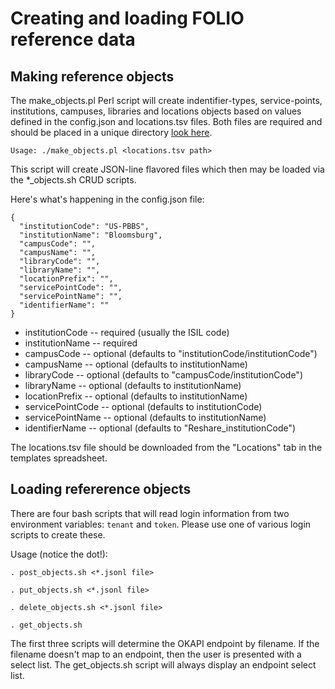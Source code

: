 # Creating and loading FOLIO reference data

## Making reference objects

The make_objects.pl Perl script will create indentifier-types, service-points, institutions, campuses, libraries and locations objects based on 
values defined in the config.json and locations.tsv files.   Both files are required and should be placed in a unique directory [look here](/palci/inventory-reference-data/bloomsburg).

`Usage: ./make_objects.pl <locations.tsv path>`

This script will create JSON-line flavored files which then may be loaded via the *_objects.sh CRUD scripts.

Here's what's happening in the config.json file:

```
{
  "institutionCode": "US-PBBS",
  "institutionName": "Bloomsburg",
  "campusCode": "",
  "campusName": "",
  "libraryCode": "",
  "libraryName": "",
  "locationPrefix": "",
  "servicePointCode": "",
  "servicePointName": "",
  "identifierName": ""
}
```
* institutionCode -- required (usually the ISIL code)
* institutionName -- required
* campusCode -- optional (defaults to "institutionCode/institutionCode")
* campusName -- optional (defaults to institutionName)
* libraryCode -- optional (defaults to "campusCode/institutionCode")
* libraryName -- optional (defaults to institutionName)
* locationPrefix -- optional (defaults to institutionName)
* servicePointCode -- optional (defaults to institutionCode)
* servicePointName -- optional (defaults to institutionName)
* identifierName -- optional (defaults to "Reshare_institutionCode")

The locations.tsv file should be downloaded from the "Locations" tab in the templates spreadsheet.

## Loading refererence objects

There are four bash scripts that will read login information from two environment variables: `tenant` and `token`.  Please use one of various login scripts to create these.  

Usage (notice the dot!):

`. post_objects.sh <*.jsonl file>`

`. put_objects.sh <*.jsonl file>`

`. delete_objects.sh <*.jsonl file>`

`. get_objects.sh`

The first three scripts will determine the OKAPI endpoint by filename.  If the filename doesn't map to an endpoint, then the user is presented with a select list.  The get_objects.sh script will always display an endpoint select list.